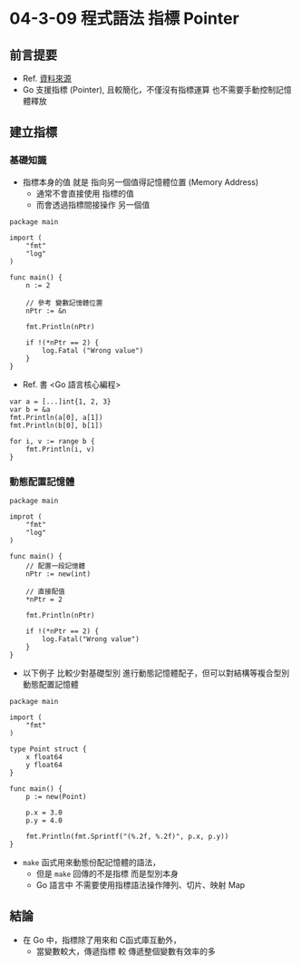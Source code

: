 # 04-3-09 程式語法 指標 Pointer

## 前言提要

* Ref. [資料來源](https://michaelchen.tech/golang-programming/pointer/)
* Go 支援指標 (Pointer), 且較簡化，不僅沒有指標運算 也不需要手動控制記憶體釋放

## 建立指標

### 基礎知識

* 指標本身的值 就是 指向另一個值得記憶體位置 (Memory Address)
	* 通常不會直接使用 指標的值
	* 而會透過指標間接操作 另一個值
```
package main

import (
	"fmt"
	"log"
)

func main() {
	n := 2
	
	// 參考 變數記憶體位置
	nPtr := &n

	fmt.Println(nPtr)

	if !(*nPtr == 2) {
		log.Fatal ("Wrong value")
	}
}
```

* Ref. 書 <Go 語言核心編程>
```
var a = [...]int{1, 2, 3}
var b = &a
fmt.Println(a[0], a[1])
fmt.Println(b[0], b[1])

for i, v := range b {
	fmt.Println(i, v)
}
```

### 動態配置記憶體

```
package main

improt (
	"fmt"
	"log"
)

func main() {
	// 配置一段記憶體
	nPtr := new(int)

	// 直接配值
	*nPtr = 2

	fmt.Println(nPtr)

	if !(*nPtr == 2) {
		log.Fatal("Wrong value")
	}
}
```

* 以下例子 比較少對基礎型別 進行動態記憶體配子，但可以對結構等複合型別 動態配置記憶體
```
package main

import (
	"fmt"
)

type Point struct {
	x float64
	y float64
}

func main() {
	p := new(Point)

	p.x = 3.0
	p.y = 4.0

	fmt.Println(fmt.Sprintf("(%.2f, %.2f)", p.x, p.y))
}
```

* `make` 函式用來動態份配記憶體的語法，
	* 但是 `make` 回傳的不是指標 而是型別本身
	* Go 語言中 不需要使用指標語法操作陣列、切片、映射 Map

## 結論

* 在 Go 中，指標除了用來和 C函式庫互動外，
	* 當變數較大，傳遞指標 較 傳遞整個變數有效率的多